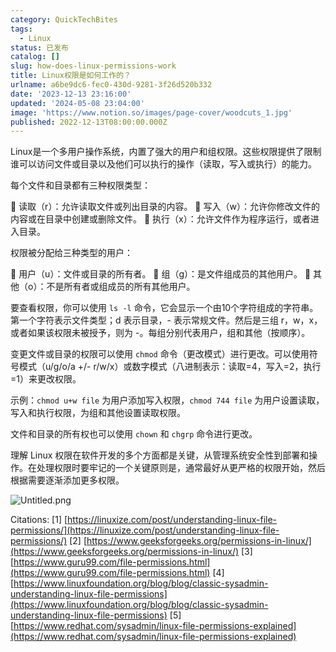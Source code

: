 ```yaml
---
category: QuickTechBites
tags:
  - Linux
status: 已发布
catalog: []
slug: how-does-linux-permissions-work
title: Linux权限是如何工作的？
urlname: a6be9dc6-fec0-430d-9281-3f26d520b332
date: '2023-12-13 23:16:00'
updated: '2024-05-08 23:04:00'
image: 'https://www.notion.so/images/page-cover/woodcuts_1.jpg'
published: 2022-12-13T08:00:00.000Z
---
```


Linux是一个多用户操作系统，内置了强大的用户和组权限。这些权限提供了限制谁可以访问文件或目录以及他们可以执行的操作（读取，写入或执行）的能力。


每个文件和目录都有三种权限类型：


🔸 读取（r）：允许读取文件或列出目录的内容。
🔸 写入（w）：允许你修改文件的内容或在目录中创建或删除文件。
🔸 执行（x）：允许文件作为程序运行，或者进入目录。


权限被分配给三种类型的用户：


🔸 用户（u）：文件或目录的所有者。
🔸 组（g）：是文件组成员的其他用户。
🔸 其他（o）：不是所有者或组成员的所有其他用户。


要查看权限，你可以使用 `ls -l` 命令，它会显示一个由10个字符组成的字符串。第一个字符表示文件类型；d 表示目录，- 表示常规文件。然后是三组 r，w，x，或者如果该权限未被授予，则为 -。每组分别代表用户，组和其他（按顺序）。


变更文件或目录的权限可以使用 `chmod` 命令（更改模式）进行更改。可以使用符号模式（u/g/o/a +/- r/w/x）或数字模式（八进制表示：读取=4，写入=2，执行=1）来更改权限。


示例：`chmod u+w file` 为用户添加写入权限，`chmod 744 file` 为用户设置读取，写入和执行权限，为组和其他设置读取权限。


文件和目录的所有权也可以使用 `chown` 和 `chgrp` 命令进行更改。


理解 Linux 权限在软件开发的多个方面都是关键，从管理系统安全性到部署和操作。在处理权限时要牢记的一个关键原则是，通常最好从更严格的权限开始，然后根据需要逐渐添加更多权限。


![Untitled.png](https://prod-files-secure.s3.us-west-2.amazonaws.com/5d24fe63-e567-4804-86f9-9fdc62e13082/332b89ee-9c33-4950-8a69-32c3d1ff2c69/Untitled.png?X-Amz-Algorithm=AWS4-HMAC-SHA256&X-Amz-Content-Sha256=UNSIGNED-PAYLOAD&X-Amz-Credential=ASIAZI2LB466RUR2PSXK%2F20250315%2Fus-west-2%2Fs3%2Faws4_request&X-Amz-Date=20250315T053633Z&X-Amz-Expires=3600&X-Amz-Security-Token=IQoJb3JpZ2luX2VjELX%2F%2F%2F%2F%2F%2F%2F%2F%2F%2FwEaCXVzLXdlc3QtMiJIMEYCIQDe9XihZuGRVMvyIlJmMHqb2xscvSgriMDADpmy3sAhDAIhALB8uTZtjREl2oqmEFzkVBmSZ7Hl2vqzVPVR1A5lqTJPKogECP7%2F%2F%2F%2F%2F%2F%2F%2F%2F%2FwEQABoMNjM3NDIzMTgzODA1Igztb7D7z9HezmH3Tc8q3AOI494TGN8ih%2FKytN%2FqbWMq5ayyzvMyjKNGFwuIZeUqSYqNIOn8iHkOOu2clnWb7K%2Bhy4lfzrAuNP5sxIfLM%2FuiGw%2Bz2HaBqcSCTV2duN40eRjI9R%2BwN9p7gWyhFeYVGBx6EV4dKzLgwzYrwf40JFonfeP3UCzm%2FQj%2BSm95BnBRws8WUl7LymecGm3u3FDZ6o%2BHlxfCNfrl9mEyCdDDAcHkDI8Ryw5BmMjidi706GAclo%2Bu0FVgFeU156vRNbqZNsRT0ebU6sNF9nLkWJ7VGUc%2F0lMHodVuRfqyJO5WckI6CiwMlo0h%2Fz5nrN3qj6QZIEOWjlP2wxHPPhaWI5A3MjVw3qcgEdq6tEogbxz%2BCh5%2BBAV%2BbH9elml5bKOTi%2Bluc4e7lQ4JoIf%2B93tWe2NragdhSNOqSKvbHVoTfYiEB%2FJ2lS650ejF0PNIFCdwKw%2BmE5FAJ72aHUzXYbRKwUQo6f3b1wMV2Hg3Xc1lbsxLTRkvkip3sjPugtnvYcTKYjuJfSzGZZLvQ4xf6y%2B4rkhOAvo9ezXS22zwnuGmNnXluZgxsPCQpehffNd2w%2FLwG2BNcnFt1y8BEXbrud6P7T9q8xFad3l2VI3EJKNG4SRQ%2BhJHMNPG44ACH9Lm39hF1jDEhdS%2BBjqkAduvqBZULqLAvpvam%2FgGyb066%2F7FbqpqNU5%2BGalDsL9cyJu4vFpem8Uj%2Bx4otx%2FHx8RfF0orZ%2FdY3WsIY7MJ8GKVhi5Cglo8dPAxL99sThCZ49sQAoaR7xM1Y19iRyRQLemdwfY9Kw2nD2wKWmlsnaPl4UXpKfVWYZdGf8f%2FjvkAvwm89ljL0JSJcXEnxgr%2Bn%2BjsM8f%2FMyCIFheOTdnJpVB3Mn5W&X-Amz-Signature=ba40410de267d1adaab8b3082871089967619b68d5991214eebd179bb0045055&X-Amz-SignedHeaders=host&x-id=GetObject)


Citations:
[1] [https://linuxize.com/post/understanding-linux-file-permissions/](https://linuxize.com/post/understanding-linux-file-permissions/)
[2] [https://www.geeksforgeeks.org/permissions-in-linux/](https://www.geeksforgeeks.org/permissions-in-linux/)
[3] [https://www.guru99.com/file-permissions.html](https://www.guru99.com/file-permissions.html)
[4] [https://www.linuxfoundation.org/blog/blog/classic-sysadmin-understanding-linux-file-permissions](https://www.linuxfoundation.org/blog/blog/classic-sysadmin-understanding-linux-file-permissions)
[5] [https://www.redhat.com/sysadmin/linux-file-permissions-explained](https://www.redhat.com/sysadmin/linux-file-permissions-explained)

